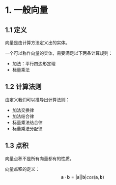 # 1. 一般向量
## 1.1 定义
向量是由计算方法定义出的实体。

一个可以称作向量的实体，需要满足以下两条计算规则：

- 加法：平行四边形定理
- 标量乘法
## 1.2 计算法则
由定义我们可以推导出计算法则：
- 加法交换律
- 加法结合律
- 标量乘法结合律
- 标量乘法分配律
## 1.3 点积
向量点积不是所有向量都有的性质。

向量点积的定义：
$$
\pmb{a}\cdot\pmb{b}=|\pmb{a}||\pmb{b}|cos(\pmb{a},\pmb{b})
$$

